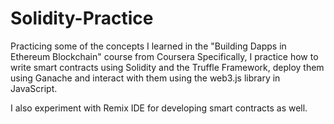 # Solidity-Practice

Practicing some of the concepts I learned in the "Building Dapps in Ethereum Blockchain" course from Coursera
Specifically, I practice how to write smart contracts using Solidity and the Truffle Framework, deploy them using Ganache and
interact with them using the web3.js library in JavaScript.

I also experiment with Remix IDE for developing smart contracts as well.